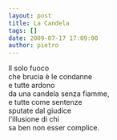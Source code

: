 ```yaml
---
layout: post
title: La Candela
tags: []
date: 2009-07-17 17:09:00
author: pietro
---
```

Il solo fuoco<br/>che brucia è le condanne<br/>e tutte ardono<br/>da una candela senza fiamme,<br/>e tutte come sentenze<br/>sputate dal giudice<br/>l'illusione di chi<br/>sa ben non esser complice.
